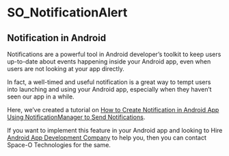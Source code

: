 # SO_NotificationAlert

## Notification in Android ##

Notifications are a powerful tool in Android developer’s toolkit to keep users up-to-date about events happening inside your Android app, even when users are not looking at your app directly.

In fact, a well-timed and useful notification is a great way to tempt users into launching and using your Android app, especially when they haven’t seen our app in a while.

Here, we’ve created a tutorial on [How to Create Notification in Android App Using NotificationManager to Send Notifications](https://www.spaceotechnologies.com/create-notification-in-android-notificationmanager/).

If you want to implement this feature in your Android app and looking to Hire [Android App Development Company](http://www.spaceotechnologies.com/android-app-development/) to help you, then you can contact Space-O Technologies for the same.
